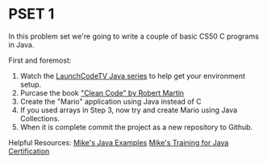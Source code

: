 PSET 1
==========


In this problem set we're going to write a couple of basic CS50 C programs in Java.

First and foremost:
1.  Watch the [LaunchCodeTV Java series](http://tv.launchcode.us/#/videos/java-on-the-command-line?lesson=Java) to help get your environment setup.
2.  Purcase the book ["Clean Code" by Robert Martin](http://www.amazon.com/Clean-Code-Handbook-Software-Craftsmanship/dp/0132350882)
3.  Create the "Mario" application using Java instead of C
4.  If you used arrays in Step 3, now try and create Mario using Java Collections.
5.  When it is complete commit the project as a new repository to Github.

Helpful Resources:
[Mike's Java Examples](https://github.com/MoMenne/cs50-java-examples)
[Mike's Training for Java Certification](https://github.com/MoMenne/summer-scjp)
